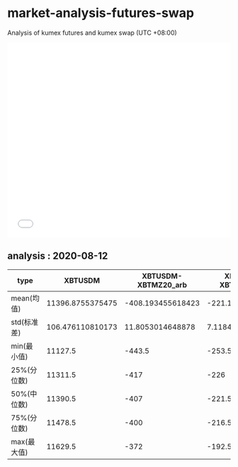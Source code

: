 # market-analysis-futures-swap
Analysis of kumex futures and kumex swap (UTC +08:00)

<iframe width="100%" height="440" src="./data.html" frameborder="no" border="0" scrolling="no"></iframe>

## analysis : 2020-08-12

type|XBTUSDM|XBTUSDM-XBTMZ20_arb|XBTUSDM-XBTMU20_arb|
---|---|---|---
mean(均值) | 11396.8755375475 | -408.193455618423 | -221.142308761389
std(标准差) | 106.476110810173 | 11.8053014648878 | 7.11844413500104
min(最小值) | 11127.5 | -443.5 | -253.5
25%(分位数) | 11311.5 | -417 | -226
50%(中位数) | 11390.5 | -407 | -221.5
75%(分位数) | 11478.5 | -400 | -216.5
max(最大值) | 11629.5 | -372 | -192.5
